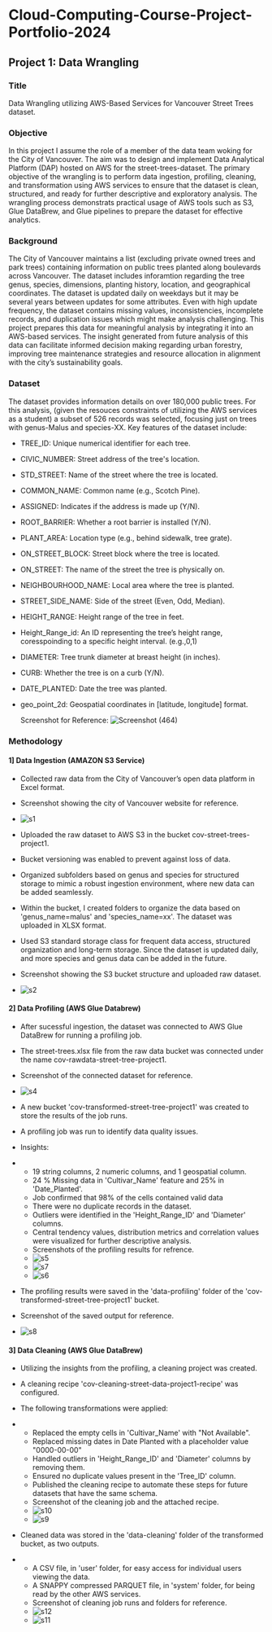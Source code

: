 # Cloud-Computing-Course-Project-Portfolio-2024

## Project 1: Data Wrangling 

### Title
Data Wrangling utilizing AWS-Based Services for Vancouver Street Trees dataset.

### Objective 
In this project I assume the role of a member of the data team woking for the City of Vancouver. The aim was to design and implement Data Analytical Platform (DAP) hosted on AWS for the street-trees-dataset.
The primary objective of the wrangling is to perform data ingestion, profiling, cleaning, and transformation using AWS services to ensure that the dataset is clean, structured, and ready for further descriptive and exploratory analysis. The wrangling process demonstrats practical usage of AWS tools such as S3, Glue DataBrew, and Glue pipelines to prepare the dataset for effective analytics.

### Background
The City of Vancouver maintains a list (excluding private owned trees and park trees) containing information on public trees planted along boulevards across Vancouver. The dataset includes inforamtion regarding the tree genus, species, dimensions, planting history, location, and geographical coordinates. The dataset is updated daily on weekdays but it may be several years between updates for some attributes.
Even with high update frequency, the dataset contains missing values, inconsistencies, incomplete records, and duplication issues which might make analysis challenging. This project prepares this data for meaningful analysis by integrating it into an AWS-based services. The insight generated from future analysis of this data can facilitate informed decision making regarding urban forestry, improving tree maintenance strategies and resource allocation in alignment with the city’s sustainability goals.

### Dataset
The dataset provides information details on over 180,000 public trees. For this analysis, (given the resouces constraints of utilizing the AWS services as a student) a subset of 526 records was selected, focusing just on trees with genus-Malus and species-XX. Key features of the dataset include:
- TREE_ID: Unique numerical identifier for each tree.
- CIVIC_NUMBER: Street address of the tree's location.
- STD_STREET: Name of the street where the tree is located.
- COMMON_NAME: Common name (e.g., Scotch Pine).
- ASSIGNED: Indicates if the address is made up (Y/N).
- ROOT_BARRIER: Whether a root barrier is installed (Y/N).
- PLANT_AREA: Location type (e.g., behind sidewalk, tree grate).
- ON_STREET_BLOCK: Street block where the tree is located.
- ON_STREET: The name of the street the tree is physically on.
- NEIGHBOURHOOD_NAME: Local area where the tree is planted.
- STREET_SIDE_NAME: Side of the street (Even, Odd, Median).
- HEIGHT_RANGE: Height range of the tree in feet.
- Height_Range_id: An ID representing the tree’s height range, coresspoinding to a specific height interval. (e.g.,0,1)
- DIAMETER: Tree trunk diameter at breast height (in inches).
- CURB: Whether the tree is on a curb (Y/N).
- DATE_PLANTED: Date the tree was planted.
- geo_point_2d: Geospatial coordinates in [latitude, longitude] format.

  Screenshot for Reference: ![Screenshot (464)](https://github.com/user-attachments/assets/745ef262-38e7-4fe1-a45c-63395e878940)


### Methodology 
#### 1] Data Ingestion (AMAZON S3 Service)
- Collected raw data from the City of Vancouver’s open data platform in Excel format.
- Screenshot showing the city of Vancouver website for reference.
- ![s1](https://github.com/user-attachments/assets/510ec0b0-fa1f-4b2d-8b58-649ce1540093)
  
- Uploaded the raw dataset to AWS S3 in the bucket cov-street-trees-project1.
- Bucket versioning was enabled to prevent against loss of data.
- Organized subfolders based on genus and species for structured storage to mimic a robust ingestion environment, where new data can be added seamlessly.
- Within the bucket, I created folders to organize the data based on 'genus_name=malus' and 'species_name=xx'. The dataset was uploaded in XLSX format. 
- Used S3 standard storage class for frequent data access, structured organization and long-term storage. Since the dataset is updated daily, and more species and genus data can be added in the future.
-  Screenshot showing the S3 bucket structure and uploaded raw dataset.
-  ![s2](https://github.com/user-attachments/assets/a79ac4ae-4295-4e93-9c26-40a4d080a128)



   
#### 2] Data Profiling (AWS Glue Databrew) 
- After sucessful ingestion, the dataset was connected to AWS Glue DataBrew for running a profiling job.
- The street-trees.xlsx file from the raw data bucket was connected under the name cov-rawdata-street-tree-project1.
- Screenshot of the connected dataset for reference.
- ![s4](https://github.com/user-attachments/assets/f25a2394-637d-475b-a451-4dd2af6c09d0)

- A new bucket 'cov-transformed-street-tree-project1' was created to store the results of the job runs.
- A profiling job was run to identify data quality issues.
- Insights:
- - 19 string columns, 2 numeric columns, and 1 geospatial column.
  -  24 % Missing data in 'Cultivar_Name' feature and 25% in 'Date_Planted'.
  -  Job confirmed that 98% of the cells contained valid data 
  -  There were no duplicate records in the dataset.
  -  Outliers were identified in the 'Height_Range_ID' and 'Diameter' columns.
  -  Central tendency values, distribution metrics and correlation values were visualized for further descriptive analysis.
  -  Screenshots of the profiling results for refrence.
  -  ![s5](https://github.com/user-attachments/assets/ace6526a-0fc3-43e7-845f-9daf7fd27533)
  -  ![s7](https://github.com/user-attachments/assets/fa5f566f-6527-4e8b-a96e-da66ae87fc60)
  -  ![s6](https://github.com/user-attachments/assets/0106671b-35ca-4f82-8740-a0f419a05845)

- The profiling results were saved in the 'data-profiling' folder of the 'cov-transformed-street-tree-project1' bucket.
- Screenshot of the saved output for reference.
- ![s8](https://github.com/user-attachments/assets/e897c9a6-ab8f-4e5f-ab24-dfed05da37cb)



#### 3] Data Cleaning (AWS Glue DataBrew)
- Utilizing the insights from the profiling, a cleaning project was created.
-  A cleaning recipe 'cov-cleaning-street-data-project1-recipe' was configured.
-  The following transformations were applied:
- - Replaced the empty cells in 'Cultivar_Name' with "Not Available". 
  - Replaced missing dates in Date Planted with a placeholder value "0000-00-00"
  - Handled outliers in 'Height_Range_ID' and 'Diameter' columns by removing them.
  - Ensured no duplicate values present in the 'Tree_ID' column.
  - Published the cleaning recipe to automate these steps for future datasets that have the same schema.
  - Screenshot of the cleaning job and the attached recipe.
  - ![s10](https://github.com/user-attachments/assets/4e4773b2-6856-4281-8c97-83cf9236fcc8)
  - ![s9](https://github.com/user-attachments/assets/c43fef60-1045-4c35-9486-212683475f04)

- Cleaned data was stored in the 'data-cleaning' folder of the transformed bucket, as two outputs.
- - A CSV file, in 'user' folder, for easy access for individual users viewing the data.
  - A SNAPPY compressed PARQUET file, in 'system' folder, for being read by the other AWS services.
  - Screenshot of cleaning job runs and folders for reference.
  - ![s12](https://github.com/user-attachments/assets/1a16cd23-f5b4-44e1-8376-5082bf92b7b6)
  - ![s11](https://github.com/user-attachments/assets/35f2818a-d881-455e-8af1-9ef0bc3c1029)
  
    




  



